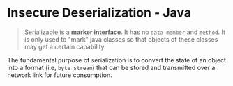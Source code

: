 # Insecure Deserialization - Java

> Serializable is a **marker interface**. It has no `data member` and `method`. It is only used to "mark" java classes so that objects of these classes may get a certain capability.

The fundamental purpose of serialization is to convert the state of an object into a format (i.e, `byte stream`) that can be stored and transmitted over a network link for future consumption.

